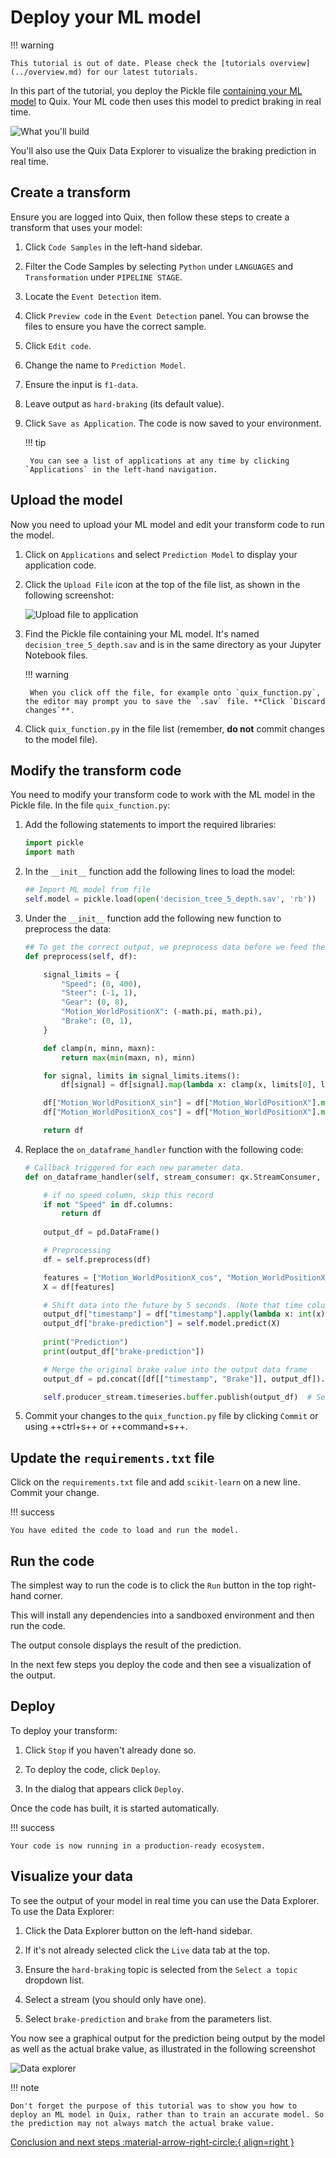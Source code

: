 # Deploy your ML model

!!! warning

    This tutorial is out of date. Please check the [tutorials overview](../overview.md) for our latest tutorials.

In this part of the tutorial, you deploy the Pickle file [containing your ML model](./train-ml.md) to Quix. Your ML code then uses this model to predict braking in real time. 

![What you'll build](./images/run-live.png)

You'll also use the Quix Data Explorer to visualize the braking prediction in real time.

## Create a transform

Ensure you are logged into Quix, then follow these steps to create a transform that uses your model:

1. Click `Code Samples` in the left-hand sidebar.

2. Filter the Code Samples by selecting `Python` under `LANGUAGES` and `Transformation` under `PIPELINE STAGE`.

3. Locate the `Event Detection` item.

4. Click `Preview code` in the `Event Detection` panel. You can browse the files to ensure you have the correct sample.

5. Click `Edit code`.

6. Change the name to `Prediction Model`.

7. Ensure the input is `f1-data`.

8. Leave output as `hard-braking` (its default value).

9. Click `Save as Application`. The code  is now saved to your environment. 

	!!! tip
		
		You can see a list of applications at any time by clicking `Applications` in the left-hand navigation.

## Upload the model

Now you need to upload your ML model and edit your transform code to run the model.

1. Click on `Applications` and select `Prediction Model` to display your application code.

2. Click the `Upload File` icon at the top of the file list, as shown in the following screenshot:

	![Upload file to application](./images/upload-file-to-application.png)

3. Find the Pickle file containing your ML model. It's named `decision_tree_5_depth.sav` and is in the same directory as your Jupyter Notebook files.

	!!! warning

		When you click off the file, for example onto `quix_function.py`, the editor may prompt you to save the `.sav` file. **Click `Discard changes`**.
		
4. Click `quix_function.py` in the file list (remember, **do not** commit changes to the model file).

## Modify the transform code

You need to modify your transform code to work with the ML model in the Pickle file. In the file `quix_function.py`:

1. Add the following statements to import the required libraries:

	``` python
	import pickle
	import math
	```

2. In the `__init__` function add the following lines to load the model:

	``` python
	## Import ML model from file
    self.model = pickle.load(open('decision_tree_5_depth.sav', 'rb'))
	```

3. Under the `__init__` function add the following new function to preprocess the data:

	``` python
	## To get the correct output, we preprocess data before we feed them to the trained model
    def preprocess(self, df):

        signal_limits = {
            "Speed": (0, 400),
            "Steer": (-1, 1),
            "Gear": (0, 8),
            "Motion_WorldPositionX": (-math.pi, math.pi),
            "Brake": (0, 1),
        }

        def clamp(n, minn, maxn):
            return max(min(maxn, n), minn)

        for signal, limits in signal_limits.items():
            df[signal] = df[signal].map(lambda x: clamp(x, limits[0], limits[1]))

        df["Motion_WorldPositionX_sin"] = df["Motion_WorldPositionX"].map(lambda x: math.sin(x))
        df["Motion_WorldPositionX_cos"] = df["Motion_WorldPositionX"].map(lambda x: math.cos(x))

        return df
	```

4. Replace the `on_dataframe_handler` function with the following code:

	``` python
	# Callback triggered for each new parameter data.
    def on_dataframe_handler(self, stream_consumer: qx.StreamConsumer, df: pd.DataFrame):

        # if no speed column, skip this record        
        if not "Speed" in df.columns:
            return df
            
        output_df = pd.DataFrame()

        # Preprocessing
        df = self.preprocess(df)

        features = ["Motion_WorldPositionX_cos", "Motion_WorldPositionX_sin", "Steer", "Speed", "Gear"]
        X = df[features]

        # Shift data into the future by 5 seconds. (Note that time column is in nanoseconds).
        output_df["timestamp"] = df["timestamp"].apply(lambda x: int(x) + int((5 * 1000 * 1000 * 1000)))
        output_df["brake-prediction"] = self.model.predict(X)
		
        print("Prediction")
        print(output_df["brake-prediction"])		

		# Merge the original brake value into the output data frame
        output_df = pd.concat([df[["timestamp", "Brake"]], output_df]).sort_values("timestamp", ascending=True)

        self.producer_stream.timeseries.buffer.publish(output_df)  # Send filtered data to output topic
	```

5. Commit your changes to the `quix_function.py` file by clicking `Commit` or using ++ctrl+s++ or ++command+s++.

## Update the `requirements.txt` file

Click on the `requirements.txt` file and add `scikit-learn` on a new line. Commit your change.

!!! success

	You have edited the code to load and run the model.
	
## Run the code

The simplest way to run the code is to click the `Run` button in the top right-hand corner.

This will install any dependencies into a sandboxed environment and then run the code.

The output console displays the result of the prediction.

In the next few steps you deploy the code and then see a visualization of the output.

## Deploy

To deploy your transform:

1. Click `Stop` if you haven't already done so.

2. To deploy the code, click `Deploy`.

3. In the dialog that appears click `Deploy`.

Once the code has built, it is started automatically.

!!! success

	Your code is now running in a production-ready ecosystem.

## Visualize your data

To see the output of your model in real time you can use the Data Explorer. To use the Data Explorer:

1. Click the Data Explorer button on the left-hand sidebar.

2. If it's not already selected click the `Live` data tab at the top.

3. Ensure the `hard-braking` topic is selected from the `Select a topic` dropdown list.

4. Select a stream (you should only have one).

5. Select `brake-prediction` and `brake` from the parameters list.

You now see a graphical output for the prediction being output by the model as well as the actual brake value, as illustrated in the following screenshot

![Data explorer](./images/visualize-result.png)

!!! note

	Don't forget the purpose of this tutorial was to show you how to deploy an ML model in Quix, rather than to train an accurate model. So the prediction may not always match the actual brake value.

[Conclusion and next steps :material-arrow-right-circle:{ align=right }](conclusion.md)
